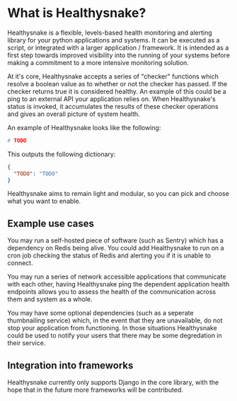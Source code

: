 # What is Healthysnake?

Healthysnake is a flexible, levels-based health monitoring and alerting library for your python applications and systems. 
It can be executed as a script, or integrated with a larger application / framework. It is intended as a first step towards
improved visibility into the running of your systems before making a commitment to a more intensive monitoring solution.

At it's core, Healthysnake accepts a series of "checker" functions which resolve a boolean value as to whether or not
the checker has passed. If the checker returns true it is considered healthy. An example of this could be a ping to an 
external API your application relies on. When Healthysnake's status is invoked, it accumulates the results of these
checker operations and gives an overall picture of system health.

An example of Healthysnake looks like the following:

```python
# TODO
```

This outputs the following dictionary:

```json
{
  "TODO": "TODO"
}
```

Healthysnake aims to remain light and modular, so you can pick and choose what you want to enable.

## Example use cases

You may run a self-hosted piece of software (such as Sentry) which has a dependency on Redis being alive. You could add
Healthysnake to run on a cron job checking the status of Redis and alerting you if it is unable to connect.

You may run a series of network accessible applications that communicate with each other, having Healthysnake ping 
the dependent application health endpoints allows you to assess the health of the communication across them and system
as a whole.

You may have some optional dependencies (such as a seperate thumbnailing service) which, in the event that they are unavailable,
do not stop your application from functioning. In those situations Healthysnake could be used to notify your users that
there may be some degredation in their service.

## Integration into frameworks

Healthysnake currently only supports Django in the core library, with the hope that in the future more frameworks will be
contributed.
